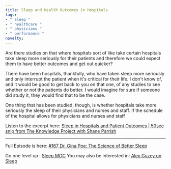 ```yaml
---
title: Sleep and Health Outcomes in Hospitals
tags:
- " sleep "
- " healthcare "
- " physicians "
- " performance "
novelty:
---
```


Are there studies on that where hospitals sort of like take certain hospitals take sleep more seriously for their patients and therefore we could expect them to have better outcomes and get out quicker? 

There have been hospitals, thankfully, who have taken sleep more seriously and only interrupt the patient when it's critical for their life. I don't know of, and it would be good to get back to you on that one, of any studies to see whether or not the patients do better. I would imagine for sure if someone did study it, they would find that to be the case. 

One thing that has been studied, though, is whether hospitals take more seriously the sleep of their physicians and nurses and staff. If the schedule of the hospital allows for physicians and nurses and staff

Listen to the excerpt here:
[Sleep in Hospitals and Patient Outcomes | 50sec snip from The Knowledge Project with Shane Parrish](https://share.snipd.com/snip/87ceabd8-0e9b-426a-b128-b31883b21f07)

----

Full Episode is here: [#167 Dr. Gina Poe: The Science of Better Sleep](https://share.snipd.com/episode/75a2c874-0189-45d9-a28a-b6f985cb2001)

Go one level up : [Sleep MOC](Sleep%20MOC)
You may also be interested in: [Alex Guzey on Sleep](Notes/Alex%20Guzey%20on%20Sleep.md)